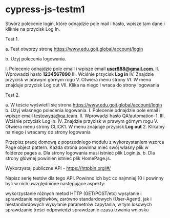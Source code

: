 # cypress-js-testm1
Stwórz polecenie login, które odnajdzie pole mail i hasło, wpisze tam dane i kliknie na przycisk Log In.

Test 1.

a. Test otworzy stronę https://www.edu.goit.global/account/login

b. Użyj polecenia logowania.

I. Polecenie odnajdzie pole email i wpisze email **[user888@gmail.com](mailto:user888@gmail.com)**.
II. Wprowadzi hasło **1234567890**
III. Wciśnie przycisk **Log in**
IV. Znajdzie przycisk w prawym górnym rogu
V. Otwiera menu strony
VI. W menu znajduje przycisk Log out
VII. Klika na niego i wraca do strony logowania

Test 2.

a. W teście wyświetli się strona https://www.edu.goit.global/account/login
b. Użyj własnego polecenia logowania.
I. Polecenie odnajdzie pole email i wpisze email testowyqa@qa.team.
II. Wprowadzi hasło QA!automation-1.
III. Wciśnie przycisk Log in.
IV. Znajdzie przycisk w prawym górnym rogu
V. Otwiera menu strony
CLICK1. W menu znajduje przycisk **Log out** 2. Klikamy na niego i wracamy do strony logowania

Przepisz pracę domową z poprzedniego modułu z wykorzystaniem wzorca Page object pattern.
Każda strona powinna mieć swój własny plik w folderze pages a. Dla strony logowania musi istnieć plik Login.js. b. Dla strony głównej powinien istnieć plik HomePage.js.

Wykorzystaj publiczne API - https://httpbin.org/#/

Napisz serię testów dla tego API. Powinno ich być co najmniej 10 i powinny być w nich uwzględnione następujące aspekty:

wykorzystanie różnych metod HTTP (GET/POST/etc)
wysyłanie i sprawdzanie nagłówków, zarówno standardowych (User-Agent), jak i niestandardowych
wysyłanie parametrów zapytania, w tym losowych
sprawdzanie treści odpowiedzi
sprawdzanie czasu trwania wniosku
